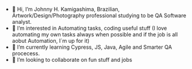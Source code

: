 - 👋 Hi, I’m Johnny H. Kamigashima, Brazilian, Artwork/Design/Photography professional studying to be QA Software analyst.
- 👀 I’m interested in Automating tasks, coding useful stuff (I love automating my own tasks always when possible and if the job is all aobut Automation, I´m up for it)
- 🌱 I’m currently learning  Cypress, JS, Java, Agile and Smarter QA procecess. 
- 💞️ I’m looking to collaborate on fun stuff and jobs

<!---
jrrhack/jrrhack is a ✨ special ✨ repository because its `README.md` (this file) appears on your GitHub profile.
You can click the Preview link to take a look at your changes.
--->
